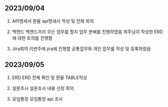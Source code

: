 ## 2023/09/04

1. API명세서
    환율 api명세서 작성 및 전체 회의

2. 백엔드
    백엔드끼리 무슨 업무를 할지 업무 분배를 진행하였음
    희주님이 작성한 ERD에 대한 토의를 진행함 

3. Jira회의
    이번주에 jira에 진행할 공통업무와 개인 업무를 작성 및 등록하였음


## 2023/09/05

1. ERD
    ERD 전체 확인 및 환율 TABLE작성

2. 설문조사
    설문조사 내용 선정 회의

3. 모임통장
    모임통장 api 조사



